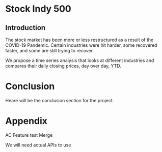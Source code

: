 # Stock Indy 500


## Introduction

The stock market has been more or less restructured as a result of the COVID-19 Pandemic. Certain industries were hit harder, some recovered faster, and some are still trying to recover.

We propose a time series analysis that looks at different industries and compares their daily closing prices, day over day, YTD.


# Conclusion

Heare will be the conclusion section for the project.

# Appendix

AC Feature test Merge

We will need actual APIs to use
